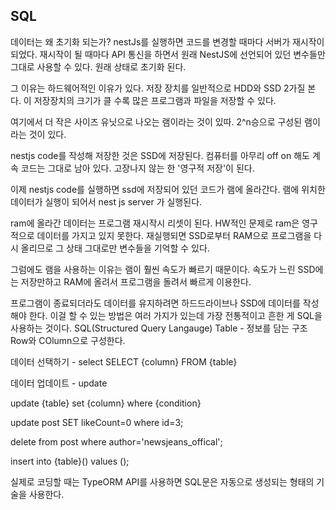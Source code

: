 ## SQL

데이터는 왜 초기화 되는가?
nestJs를 실행하면 코드를 변경할 때마다 서버가 재시작이 되었다.
재시작이 될 때마다 API 통신을 하면서 원래 NestJS에 선언되어 있던 변수들만 그대로 사용할 수 있다.
원래 상태로 초기화 된다.

그 이유는 하드웨어적인 이유가 있다.
저장 장치를 일반적으로 HDD와 SSD 2가질 본다.
이 저장장치의 크기가 클 수록 많은 프로그램과 파일을 저장할 수 있다.

여기에서 더 작은 사이즈 유닛으로 나오는 램이라는 것이 있따.
2^n승으로 구성된 램이라는 것이 있다.

nestjs code를 작성해 저장한 것은 SSD에 저장된다.
컴퓨터를 아무리 off on 해도 계속 코드는 그대로 남아 있다.
고장나지 않는 한 '영구적 저장'이 된다.

이제 nestjs code를 실행하면 ssd에 저장되어 있던 코드가 램에 올라간다.
램에 위치한 데이터가 실행이 되어서 nest js server 가 실행된다.

ram에 올라간 데이터는 프로그램 재시작시 리셋이 된다.
HW적인 문제로 ram은 영구적으로 데이터를 가지고 있지 못한다.
재실행되면 SSD로부터 RAM으로 프로그램을 다시 올리므로 그 상태 그대로만 변수들을 기억할 수 있다.

그럼에도 램을 사용하는 이유는 램이 훨씬 속도가 빠르기 때문이다.
속도가 느린 SSD에는 저장만하고 RAM에 올려서 프로그램을 돌려서 빠르게 이용한다.

프로그램이 종료되더라도 데이터를 유지하려면 하드드라이브나 SSD에 데이터를 작성해야 한다.
이걸 할 수 있는 방법은 여러 가지가 있는데 가장 전통적이고 흔한 게 SQL을 사용하는 것이다.
SQL(Structured Query Langauge)
Table - 정보를 담는 구조
Row와 COlumn으로 구성한다.

데이터 선택하기 - select
SELECT {column}
FROM {table}

데이터 업데이트 - update

update {table}
set {column}
where {condition}

update post SET likeCount=0 where id=3;

delete from post where author='newsjeans_offical';

insert into {table}() values ();

실제로 코딩할 때는 TypeORM API를 사용하면 SQL문은 자동으로 생성되는 형태의 기술을 사용한다.
